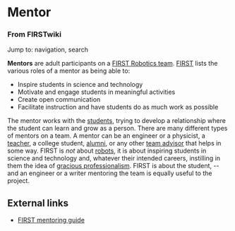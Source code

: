 # Mentor

### From FIRSTwiki

Jump to: navigation, search

**Mentors** are adult participants on a [FIRST Robotics team](/index.php/FIRST_Robotics_team "FIRST Robotics team" ). [FIRST](/index.php/FIRST "FIRST" ) lists the various roles of a mentor as being able to: 

  * Inspire students in science and technology 
  * Motivate and engage students in meaningful activities 
  * Create open communication 
  * Facilitate instruction and have students do as much work as possible 

The mentor works with the [students](/index.php/Student "Student" ), trying to
develop a relationship where the student can learn and grow as a person. There
are many different types of mentors on a team. A mentor can be an engineer or
a physicist, a [teacher](/index.php/Teacher "Teacher" ), a college student,
[alumni](/index.php/Alumni "Alumni" ), or any other [team
advisor](/index.php/Team_advisor "Team advisor" ) that helps in some way.
FIRST is _not_ about [robots](/index.php/Robot "Robot" ), it is about
inspiring students in science and technology and, whatever their intended
careers, instilling in them the idea of [gracious
professionalism](/index.php/Gracious_professionalism "Gracious
professionalism" ). FIRST is about the student, -- and an engineer or a writer
mentoring the team is equally useful to the project.


##  External links

  * [FIRST mentoring guide](http://www.usfirst.org/robotics/mentoring.htm "http://www.usfirst.org/robotics/mentoring.htm" )

